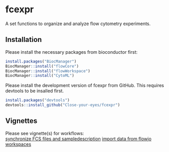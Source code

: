 
<!-- README.md is generated from README.Rmd. Please edit that file -->

# fcexpr

<!-- badges: start -->
<!-- badges: end -->

A set functions to organize and analyze flow cytometry experiments.

## Installation

Please install the necessary packages from bioconductor first:

``` r
install.packages("BiocManager")
BiocManager::install("flowCore")
BiocManager::install("flowWorkspace")
BiocManager::install("CytoML")
```

Please install the development version of fcexpr from GitHub. This
requires devtools to be insalled first.

``` r
install.packages("devtools")
devtools::install_github("Close-your-eyes/fcexpr")
```

## Vignettes

Please see vignette(s) for workflows:  
[synchronize FCS files and
sampledescription](https://close-your-eyes.github.io/fcexpr/articles/synchronizing_FCS_files_with_an_xlsx_file.html)
[import data from flowjo
workspaces](https://close-your-eyes.github.io/fcexpr/articles/import_data_from_fj_workspaces.html)

